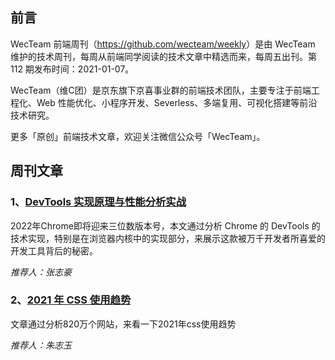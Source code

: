 ## 前言

WecTeam 前端周刊（<https://github.com/wecteam/weekly>）是由 WecTeam 维护的技术周刊，每周从前端同学阅读的技术文章中精选而来，每周五出刊。第 112 期发布时间：2021-01-07。

WecTeam（维C团）是京东旗下京喜事业群的前端技术团队，主要专注于前端工程化、Web 性能优化、小程序开发、Severless、多端复用、可视化搭建等前沿技术研究。

更多「原创」前端技术文章，欢迎关注微信公众号「WecTeam」。

## 周刊文章

### 1、[DevTools 实现原理与性能分析实战](https://mp.weixin.qq.com/s/FOAVM8LYzkiL7qvU1dAzxA)

2022年Chrome即将迎来三位数版本号，本文通过分析 Chrome 的 DevTools 的技术实现，特别是在浏览器内核中的实现部分，来展示这款被万千开发者所喜爱的开发工具背后的秘密。

*推荐人：张志豪*

 
### 2、[2021 年 CSS 使用趋势](https://mp.weixin.qq.com/s/iFbpBUgoWd8Rj7As62oceA)

文章通过分析820万个网站，来看一下2021年css使用趋势

*推荐人：朱志玉*